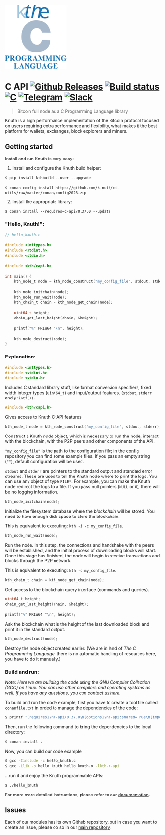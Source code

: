 <!-- <a target="_blank" href="http://semver.org">![Version][badge.version]</a> -->
<!-- <a target="_blank" href="https://cirrus-ci.com/github/k-nuth/c-api">![Build Status][badge.Cirrus]</a> -->

<img width="200px" src="https://raw.githubusercontent.com/k-nuth/misc/master/images/KTH-and-C.svg" />

# C API <a target="_blank" href="https://github.com/k-nuth/c-api/releases">![Github Releases][badge.release]</a> <a target="_blank" href="https://github.com/k-nuth/c-api/actions">![Build status][badge.GithubActions]</a> <a href="#">![C][badge.c]</a> <a target="_blank" href="https://t.me/knuth_cash">![Telegram][badge.telegram]</a> <a target="_blank" href="https://k-nuth.slack.com/">![Slack][badge.slack]</a>

> Bitcoin full node as a C Programming Language library

Knuth is a high performance implementation of the Bitcoin protocol focused on users requiring extra performance and flexibility, what makes it the best platform for wallets, exchanges, block explorers and miners.

## Getting started

Install and run Knuth is very easy:

1. Install and configure the Knuth build helper:
```
$ pip install kthbuild --user --upgrade

$ conan config install https://github.com/k-nuth/ci-utils/raw/master/conan/config2023.zip
```

2. Install the appropriate library:

```
$ conan install --requires=c-api/0.37.0 --update
```

### "Hello, Knuth!":
```c
// hello_knuth.c

#include <inttypes.h>
#include <stdint.h>
#include <stdio.h>

#include <kth/capi.h>

int main() {
    kth_node_t node = kth_node_construct("my_config_file", stdout, stderr);

    kth_node_initchain(node);
    kth_node_run_wait(node);
    kth_chain_t chain = kth_node_get_chain(node);

    uint64_t height;
    chain_get_last_height(chain, &height);

    printf("%" PRIu64 "\n", height);

    kth_node_destruct(node);
}
```

### Explanation:

```c
#include <inttypes.h>
#include <stdint.h>
#include <stdio.h>
```

Includes C standard library stuff, like format conversion specifiers, fixed width integer types (`uint64_t`) and input/output features. (`stdout`, `stderr` and `printf())`.

```c
#include <kth/capi.h>
```
Gives access to Knuth C-API features.

```c
kth_node_t node = kth_node_construct("my_config_file", stdout, stderr);
```
Construct a Knuth _node_ object, which is necessary to run the node, interact with the blockchain, with the P2P peers and other components of the API.

`"my_config_file"` is the path to the configuration file; in the [config](https://github.com/k-nuth/config) repository you can find some example files.
If you pass an empty string (`""`), default configuration will be used.

`stdout` and `stderr` are pointers to the standard output and standard error streams. These are used to tell the Knuth node where to print the logs.
You can use any object of type `FILE*`. For example, you can make the Knuth node redirect the logs to a file.
If you pass null pointers (`NULL` or `0`), there will be no logging information.

```c
kth_node_initchain(node);
```

Initialize the filesystem database where the _blockchain_ will be stored.
You need to have enough disk space to store the blockchain.

This is equivalent to executing: `kth -i -c my_config_file`.

```c
kth_node_run_wait(node);
```

Run the node.
In this step, the connections and handshake with the peers will be established, and the initial process of downloading blocks will start. Once this stage has finished, the node will begin to receive transactions and blocks through the P2P network.

This is equivalent to executing: `kth -c my_config_file`.
```c
kth_chain_t chain = kth_node_get_chain(node);
```

Get access to the blockchain query interface (commands and queries).

```c
uint64_t height;
chain_get_last_height(chain, &height);

printf("%" PRIu64 "\n", height);
```

Ask the blockchain what is the height of the last downloaded block and print it in the standard output.

```c
kth_node_destruct(node);
```

Destroy the node object created earlier.
(We are in land of _The C Programming Language_, there is no automatic handling of resources here, you have to do it manually.)

### Build and run:

_Note: Here we are building the code using the GNU Compiler Collection (GCC) on Linux. You can use other compilers and operating systems as well. If you have any questions, you can [contact us here](info@kth.cash)._

To build and run the code example, first you have to create a tool file called `conanfile.txt` in orded to manage the dependencies of the code:

```sh
$ printf "[requires]\nc-api/0.37.0\n[options]\nc-api:shared=True\n[imports]\ninclude/kth, *.h -> ./include/kth\ninclude/kth, *.hpp -> ./include/kth\nlib, *.so -> ./lib\n" > conanfile.txt
```

Then, run the following command to bring the dependencies to the local directory:

```sh
$ conan install .
```

Now, you can build our code example:

```sh
$ gcc -Iinclude -c hello_knuth.c
$ gcc -Llib -o hello_knuth hello_knuth.o -lkth-c-api
```

...run it and enjoy the Knuth programmable APIs:

```sh
$ ./hello_knuth
```

For more more detailed instructions, please refer to our [documentation](https://kth.cash/docs/).

## Issues

Each of our modules has its own Github repository, but in case you want to create an issue, please do so in our [main repository](https://github.com/k-nuth/kth/issues).


<!-- Links -->
[badge.Travis]: https://travis-ci.org/k-nuth/c-api.svg?branch=master
[badge.Appveyor]: https://ci.appveyor.com/api/projects/status/github/k-nuth/c-api?svg=true&branch=master
[badge.Cirrus]: https://api.cirrus-ci.com/github/k-nuth/c-api.svg?branch=master
[badge.GithubActions]: https://img.shields.io/endpoint.svg?url=https%3A%2F%2Factions-badge.atrox.dev%2Fk-nuth%2Fc-api%2Fbadge&style=for-the-badge
[badge.version]: https://badge.fury.io/gh/k-nuth%2Fkth-c-api.svg
[badge.release]: https://img.shields.io/github/v/release/k-nuth/c-api?display_name=tag&style=for-the-badge&color=A8B9CC&logo=c
[badge.c]: https://img.shields.io/badge/C-11-blue.svg?logo=c&style=for-the-badge
[badge.telegram]: https://img.shields.io/badge/telegram-badge-blue.svg?logo=telegram&style=for-the-badge
[badge.slack]: https://img.shields.io/badge/slack-badge-orange.svg?logo=slack&style=for-the-badge

<!-- [badge.Gitter]: https://img.shields.io/badge/gitter-join%20chat-blue.svg -->
